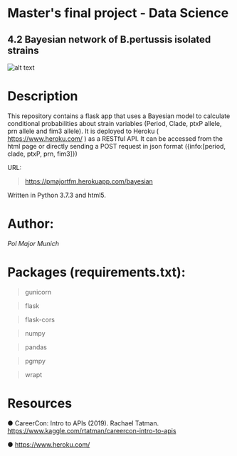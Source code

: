 # Master's final project - Data Science

## 4.2 Bayesian network of B.pertussis isolated strains
![alt text](https://github.com/polmajor/bayesian_api_tfm/blob/master/pertussis.jpg)

# Description
This repository contains a flask app that uses a Bayesian model to calculate conditional probabilities about strain variables (Period, Clade, ptxP allele, prn allele and fim3 allele). It is deployed to Heroku ( https://www.heroku.com/ ) as a RESTful API. It can be accessed from the html page or directly sending a POST request in json format ({info:[period, clade, ptxP, prn, fim3]})

URL:
> https://pmajortfm.herokuapp.com/bayesian

Written in Python 3.7.3 and html5.

# Author:
*Pol Major Munich*

# Packages (requirements.txt):

> gunicorn

> flask

> flask-cors

> numpy

> pandas

> pgmpy

> wrapt



# Resources

● CareerCon: Intro to APIs (2019). Rachael Tatman. https://www.kaggle.com/rtatman/careercon-intro-to-apis

● https://www.heroku.com/
